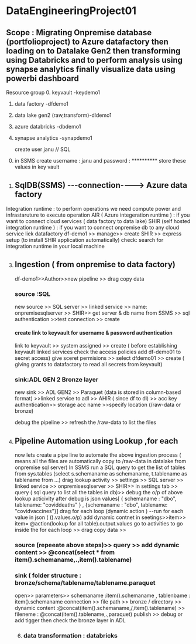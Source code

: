 # DataEngineeringProject01
## Scope : Migrating Onpremise database (portfolioproject) to Azure datafactory then loading on to Datalake Gen2 then transforming using Databricks and to perform analysis using synapse analytics finally visualize data using powerbi dashboard

Resource group 
 0. keyvault -keydemo1
 1. data factory -dfdemo1
 2. data lake gen2 (raw,transform)-dldemo1
 3. azure databricks -dbdemo1
 4. synapse analytics -synapdemo1

    create user janu // SQL
0)  in SSMS create username : janu and password : **********
store these values in key vault 
    
1) ## SqlDB(SSMS) ---connection----> Azure data factory 
  Integration runtime :  to perform operations we need compute power and infrastaruture to execute operation 
    AIR ( Azure integeration runtime ) : if you want to connect cloud services ( data factory to data lake)
     SHIR (self hosted integration runtime ) : if you want to connect onpremise db to any cloud service liek datafactory 
   df-demo1 >> manage>> create SHIR >> express setup (to install SHIR application automatically)
check: search for integration runtime in your local machine

  3) ## Ingestion ( from onpremise to data factory)
    
     df-demo1>>Author>>new pipeline >> drag copy data
     ### source :SQL
      new source >> SQL server >> linked service >> name: onpremisesqlserver >> SHIR>> get server & db name from SSMS >> sql authentication >>test connection >> create
     #### create link to keyvault for username & password authentication
     link to keyvault >> system assigned >> create      ( before establishing keyvault linked services check the access policies add df-demo01 to secret access)
     give sceret permisions >> select dfdemo01 >> create ( giving grants to datafactory to read all secrets from keyvault) 
     ### sink:ADL GEN 2 Bronze layer
     new sink >> ADL GEN2 >> Paraquet (data is stored in column-based format) >>linked service to adl >> AHIR ( since df to dl) >> acc key authentication>> storage acc name >>specify location (/raw-data or bronze)

     debug the pipeline >> refresh the /raw-data to list the  files 
     
5) ## Pipeline Automation using Lookup ,for each 
      now lets create a pipe line to automate the above ingestion process ( means all the files are automatically copy to /raw-data in datalake from onpremise sql server)
    In SSMS run a SQL query to get the list of tables from sys.tables  (select s.schemaname as schemaname, t.tablename as tablename from ...)
     drag lookup activity >> settings >> SQL server >> linked service >> onpremisesqlserver >> SHIR>>
     in settings tab >> query ( sql query to list all the tables in db)>> debug
   the o/p of above lookup acticivity after debug is json   values[ { schemaname : "dbo", tablename: "coviddeaths" } , {schemaname : "dbo", tablename: "covidvaccines"}]
    drag for each loop (dynamic action ) --run for each value in json  ( ().values.o/p) add dynamic contnet in seetings>>item>> item= @action(lookup for all table).output.values
   go to activities to go inside the for each loop >> drag copy data >>
   ### source (repeeate above steps)>> query >> add dynamic content >> @concat(select * from item().schemaname,.,item().tablename)
   ### sink ( folder structure : bronze/schema/tablename/tablename.paraquet
   open>> parameters>> schemaname :item().schemaname , tablenbame : item().schemaname
   connection >> file path >> bronze / directory >> dynamic content :@concat(item().schemaname,/,item().tablename) >> fileneme : @concat(item().tablename,.,paraquet)
    publish >> debug or add tigger  then check the bronze layer in ADL

   6) ### data transformation : databricks
   
     
